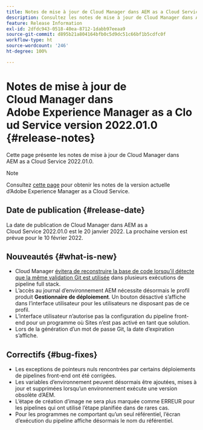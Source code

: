 ```yaml
---
title: Notes de mise à jour de Cloud Manager dans AEM as a Cloud Service version 2022.01.0
description: Consultez les notes de mise à jour de Cloud Manager dans AEM as a Cloud Service version 2022.01.0.
feature: Release Information
exl-id: 2dfdc943-0518-40ea-8712-1dabb97eeaa9
source-git-commit: d895b21a804164bfb0c5d9dc51c66bf1b5cdfc0f
workflow-type: ht
source-wordcount: '246'
ht-degree: 100%

---
```


# Notes de mise à jour de Cloud Manager dans Adobe Experience Manager as a Cloud Service version 2022.01.0 {#release-notes}

Cette page présente les notes de mise à jour de Cloud Manager dans AEM as a Cloud Service 2022.01.0.

>[!NOTE]
>
>Consultez [cette page](/help/release-notes/release-notes-cloud/release-notes-current.md) pour obtenir les notes de la version actuelle d’Adobe Experience Manager as a Cloud Service.

## Date de publication {#release-date}

La date de publication de Cloud Manager dans AEM as a Cloud Service 2022.01.0 est le 20 janvier 2022. La prochaine version est prévue pour le 10 février 2022.

## Nouveautés {#what-is-new}

* Cloud Manager [évitera de reconstruire la base de code lorsqu’il détecte que la même validation Git est utilisée](/help/implementing/cloud-manager/getting-access-to-aem-in-cloud/setting-up-project.md#build-artifact-reuse) dans plusieurs exécutions de pipeline full stack.
* L’accès au journal d’environnement AEM nécessite désormais le profil produit **Gestionnaire de déploiement**. Un bouton désactivé s’affiche dans l’interface utilisateur pour les utilisateurs ne disposant pas de ce profil.
* L’interface utilisateur n’autorise pas la configuration du pipeline front-end pour un programme où Sites n’est pas activé en tant que solution.
* Lors de la génération d’un mot de passe Git, la date d’expiration s’affiche.

## Correctifs {#bug-fixes}

* Les exceptions de pointeurs nuls rencontrées par certains déploiements de pipelines front-end ont été corrigées.
* Les variables d’environnement peuvent désormais être ajoutées, mises à jour et supprimées lorsqu’un environnement exécute une version obsolète d’AEM.
* L’étape de création d’image ne sera plus marquée comme ERREUR pour les pipelines qui ont utilisé l’étape planifiée dans de rares cas.
* Pour les programmes ne comportant qu’un seul référentiel, l’écran d’exécution du pipeline affiche désormais le nom du référentiel.
